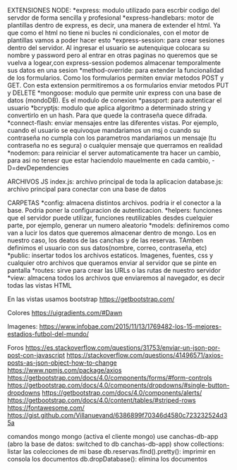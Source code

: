 EXTENSIONES NODE:
*express: modulo utilizado para escrbir codigo del servdor de forma sencilla y profesional
*express-handlebars: motor de plantillas dentro de express, es decir, una manera de extender el html. Ya que como el html no tiene ni bucles ni condicionales, con el motor de plantillas vamos a poder hacer esto
*express-session: para crear sesiones dentro del servidor. Al ingresar el usuario se autenquique colocara su nombre y password pero al entrar en otras paginas no queremos que se vuelva a logear,con express-session podemos almacenar temporalmente sus datos en una sesion
*method-override: para extender la funcionalidad de los formularios. Como los formularios permiten enviar metodos POST y GET. Con esta extension permitiremos a os formularios enviar metodos PUT y DELETE
*mongoose: modulo que permite unir express con una base de datos (mondoDB). Es el modulo de conexion
*passport: para autenticar el usuario
*bcryptjs: modulo que aplica algoritmo a determinado string y convertirlo en un hash. Para que quede la contraseña quece difrada.
*connect-flash: enviar mensajes entre las diferentes vistas. Por ejemplo, cuando el usuario se equivoque mandariamos un msj o cuando su contraseña no cumpla con los parametros mandariamos un mensaje (tu contraseña no es segura) o cualquier mensaje que querramos en realidad
*nodemon: para reiniciar el server automaticamente tra hacer un cambio, para asi no tenesr que estar haciendolo mauelmente en cada cambio, -D=devDependencies

ARCHIVOS JS
index.js: archivo principal de toda la aplicacion
database.js: archivo principal para conectar con una base de datos

CARPETAS
*config: almacena distintos archivos. podria ir el conector a la base. Podria poner la configuracion de autenticacion.
*helpers: funciones que el servidor puede utilizar, funciones reutilizables desdes cuelquier parte, por ejemplo, generar un numero aleatorio
*models: definiremos como van a lucir los datos que queremos almacenar dentro de mongo. Los en nuestro caso, los deatos de las canchas y de las reservas. TAmben definimos el usuario con sus datos(nombre, correo, contraseña, etc)
*public: insertar todos los archivos estaticos. Imagenes, fuentes, css y cualquier otro archivos que queramos enviar al servidor que se pinte en pantalla
*routes: sirve para crear las URLs o las rutas de nuestro servidor
*view: almacena todos los archivos que enviaremos al navegador, es decir todas las vistas HTML


En las vistas usamos
bootstrap
https://getbootstrap.com/
<link rel="stylesheet" href="https://stackpath.bootstrapcdn.com/bootstrap/4.5.0/css/bootstrap.min.css" integrity="sha384-9aIt2nRpC12Uk9gS9baDl411NQApFmC26EwAOH8WgZl5MYYxFfc+NcPb1dKGj7Sk" crossorigin="anonymous">

Colores
https://uigradients.com/#Dawn

Imagenes:
https://www.infobae.com/2015/11/13/1769482-los-15-mejores-estadios-futbol-del-mundo/

Foros
https://es.stackoverflow.com/questions/31753/enviar-un-json-por-post-con-javascript
https://stackoverflow.com/questions/41496571/axios-posts-as-json-object-how-to-change
https://www.npmjs.com/package/axios
https://getbootstrap.com/docs/4.0/components/forms/#form-controls
https://getbootstrap.com/docs/4.0/components/dropdowns/#single-button-dropdowns
https://getbootstrap.com/docs/4.0/components/alerts/
https://getbootstrap.com/docs/4.0/content/tables/#striped-rows
https://fontawesome.com/
https://gist.github.com/Villanuevand/6386899f70346d4580c723232524d35a

comandos mongo
mongo (activa el cliente mongo)
use canchas-db-app (abro la base de datos: switched to db canchas-db-app)
show collections: listar las colecciones de mi base
db.reservas.find().pretty(): imprimir en consola los documentos
db.dropDatabase(): elimina los documentos